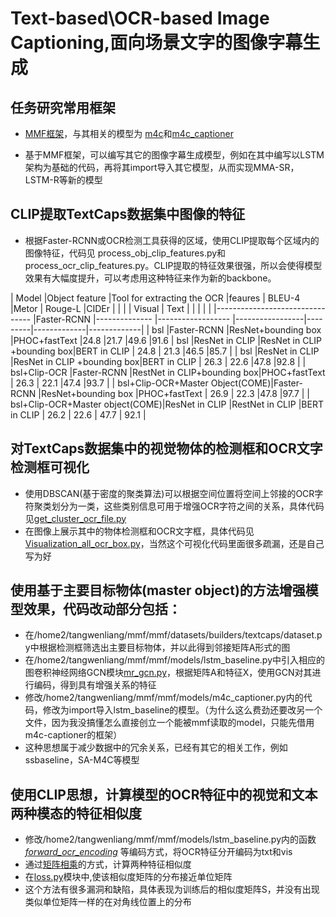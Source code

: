 # Text-based\OCR-based Image Captioning,面向场景文字的图像字幕生成

## 任务研究常用框架
* [MMF框架](https://mmf.sh/)，与其相关的模型为 [m4c](https://github.com/facebookresearch/mmf/blob/main/mmf/models/m4c.py)和[m4c_captioner](https://github.com/facebookresearch/mmf/blob/main/mmf/models/m4c_captioner.py)

* 基于MMF框架，可以编写其它的图像字幕生成模型，例如在其中编写以LSTM架构为基础的代码，再将其import导入其它模型，从而实现MMA-SR，LSTM-R等新的模型



## CLIP提取TextCaps数据集中图像的特征
* 根据Faster-RCNN或OCR检测工具获得的区域，使用CLIP提取每个区域内的图像特征，代码见 process_obj_clip_features.py和 process_ocr_clip_features.py。CLIP提取的特征效果很强，所以会使得模型效果有大幅度提升，可以考虑用这种特征来作为新的backbone。

| Model                           |Object feature |Tool for extracting the OCR |feaures                      | BLEU-4        |Metor          | Rouge-L       |CIDEr          |
|                                 |               |      Visual                |   Text                     |                |               |               |               |
|-------------------------------- |Faster-RCNN    |--------------             |------------------         |-----------------|---------|-------------|-------------|
| bsl                             |Faster-RCNN    |ResNet+bounding box         |PHOC+fastText               |24.8          |21.7          |49.6           |91.6
| bsl                             |ResNet in CLIP |ResNet in CLIP +bounding box|BERT in CLIP                |   24.8      |  21.3         |46.5           |85.7          |
| bsl                             |ResNet in CLIP |ResNet in CLIP +bounding box|BERT in CLIP                |   26.3       |  22.6        |47.8           |92.8          |
| bsl+Clip-OCR                    |Faster-RCNN    |RestNet in CLIP+bounding box|PHOC+fastText               |   26.3       |  22.1        |47.4          |93.7          |
| bsl+Clip-OCR+Master Object(COME)|Faster-RCNN    |ResNet+bounding box         |PHOC+fastText               |   26.9      |   22.3       |47.8           |97.7          |
| bsl+Clip-OCR+Master object(COME)|ResNet in CLIP |RestNet in CLIP             |BERT in CLIP                |   26.2        |   22.6       |    47.7      |  92.1        |



## 对TextCaps数据集中的视觉物体的检测框和OCR文字检测框可视化
* 使用DBSCAN(基于密度的聚类算法)可以根据空间位置将空间上邻接的OCR字符聚类划分为一类，这些类别信息可用于增强OCR字符之间的关系，具体代码见[get_cluster_ocr_file.py](https://github.com/liulijie-2020/Language-Vision-Group/blob/main/Existing%20Work/Wenliang%20Tang/get_clustered_ocr_file.py)
* 在图像上展示其中的物体检测框和OCR文字框，具体代码见[Visualization_all_ocr_box.py](https://github.com/liulijie-2020/Language-Vision-Group/blob/main/Existing%20Work/Wenliang%20Tang/Visualization_all_ocr_boundingbox.py)，当然这个可视化代码里面很多疏漏，还是自己写为好


## 使用基于主要目标物体(master object)的方法增强模型效果，代码改动部分包括：
* 在/home2/tangwenliang/mmf/mmf/datasets/builders/textcaps/dataset.py中根据检测框筛选出主要目标物体，并以此得到邻接矩阵A形式的图
* 在/home2/tangwenliang/mmf/mmf/models/lstm_baseline.py中引入相应的图卷积神经网络GCN模块[mr_gcn.py](https://github.com/liulijie-2020/Language-Vision-Group/blob/fdc771f52eec2d3127477727255cbde3eea7a37f/Existing%20Work/Wenliang%20Tang/mr_gcn.py#LL37C45-L37C45)，根据矩阵A和特征X，使用GCN对其进行编码，得到具有增强关系的特征
* 修改/home2/tangwenliang/mmf/mmf/models/m4c_captioner.py内的代码，修改为import导入lstm_baseline的模型。（为什么这么费劲还要改另一个文件，因为我没搞懂怎么直接创立一个能被mmf读取的model，只能先借用m4c-captioner的框架）
* 这种思想属于减少数据中的冗余关系，已经有其它的相关工作，例如ssbaseline，SA-M4C等模型

## 使用CLIP思想，计算模型的OCR特征中的视觉和文本两种模态的特征相似度
* 修改/home2/tangwenliang/mmf/mmf/models/lstm_baseline.py内的函数[_forward_ocr_encoding_](https://github.com/liulijie-2020/Language-Vision-Group/blob/d4f9ea0c3c910b4aa73e4671f74b1a027396f334/Existing%20Work/Wenliang%20Tang/lstm_baseline.py#LL425C19-L425C19) 等编码方式，将OCR特征分开编码为txt和vis
* 通过[矩阵相乘](https://github.com/liulijie-2020/Language-Vision-Group/blob/d4f9ea0c3c910b4aa73e4671f74b1a027396f334/Existing%20Work/Wenliang%20Tang/lstm_baseline.py#LL470C14-L470C14)的方式，计算两种特征相似度
* 在[loss.py](https://github.com/liulijie-2020/Language-Vision-Group/blob/main/Existing%20Work/Wenliang%20Tang/loss.py)模块中,使该相似度矩阵的分布接近单位矩阵
* 这个方法有很多漏洞和缺陷，具体表现为训练后的相似度矩阵S，并没有出现类似单位矩阵一样的在对角线位置上的分布
